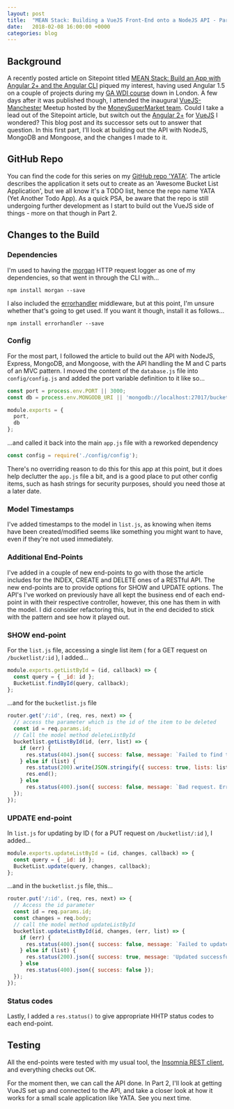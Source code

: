 ```yaml
---
layout: post
title:  "MEAN Stack: Building a VueJS Front-End onto a NodeJS API - Part 1"
date:   2018-02-08 16:00:00 +0000
categories: blog
---
```

## Background
A recently posted article on Sitepoint titled [MEAN Stack: Build an App with Angular 2+ and the Angular CLI](https://www.sitepoint.com/mean-stack-angular-2-angular-cli/) piqued my interest, having used Angular 1.5 on a couple of projects during my [GA WDI course](https://generalassemb.ly/education/web-development-immersive) down in London. A few days after it was published though, I attended the inaugural [VueJS-Manchester](https://www.meetup.com/VueJS-Manchester) Meetup hosted by the [MoneySuperMarket team](http://www.moneysupermarketjobs.com/careers/meet-the-team). Could I take a lead out of the Sitepoint article, but switch out the [Angular 2+](https://angular.io/) for [VueJS](https://vuejs.org/) I wondered? This blog post and its successor sets out to answer that question. In this first part, I'll look at building out the API with NodeJS, MongoDB and Mongoose, and the changes I made to it.

## GitHub Repo
You can find the code for this series on my [GitHub repo 'YATA'](https://github.com/christopherallanperry/yata). The article describes the application it sets out to create as an 'Awesome Bucket List Application', but we all know it's a TODO list, hence the repo name YATA (Yet Another Todo App). As a quick PSA, be aware that the repo is still undergoing further development as I start to build out the VueJS side of things - more on that though in Part 2.

## Changes to the Build
### Dependencies
I'm used to having the [morgan](https://www.npmjs.com/package/morgan) HTTP request logger as one of my dependencies, so that went in through the CLI with...
```cli
npm install morgan --save
```
I also included the [errorhandler](https://www.npmjs.com/package/errorhandler) middleware, but at this point, I'm unsure whether that's going to get used. If you want it though, install it as follows...
```cli
npm install errorhandler --save
```

### Config
For the most part, I followed the article to build out the API with NodeJS, Express, MongoDB, and Mongoose, with the API handling the M and C parts of an MVC pattern. I moved the content of the `database.js` file into `config/config.js` and added the port variable definition to it like so...
```js
const port = process.env.PORT || 3000;
const db = process.env.MONGODB_URI || 'mongodb://localhost:27017/bucketlist';

module.exports = {
  port,
  db
};
```
...and called it back into the main `app.js` file with a reworked dependency
```js
const config = require('./config/config');
```
There's no overriding reason to do this for this app at this point, but it does help declutter the `app.js` file a bit, and is a good place to put other config items, such as hash strings for security purposes, should you need those at a later date.

### Model Timestamps
I've added timestamps to the model in `list.js`, as knowing when items have been created/modified seems like something you might want to have, even if they're not used immediately.

### Additional End-Points
I've added in a couple of new end-points to go with those the article includes for the INDEX, CREATE and DELETE ones of a RESTful API. The new end-points are to provide options for SHOW and UPDATE options. The API's I've worked on previously have all kept the business end of each end-point in with their respective controller, however, this one has them in with the model. I did consider refactoring this, but in the end decided to stick with the pattern and see how it played out.

### SHOW end-point
For the `list.js` file, accessing a single list item ( for a GET request on `/bucketlist/:id` ), I added...
```js
module.exports.getListById = (id, callback) => {
  const query = { _id: id };
  BucketList.findById(query, callback);
};
```
...and for the `bucketlist.js` file
```js
router.get('/:id', (req, res, next) => {
  // access the parameter which is the id of the item to be deleted
  const id = req.params.id;
  // Call the model method deleteListById
  bucketlist.getListById(id, (err, list) => {
    if (err) {
      res.status(404).json({ success: false, message: `Failed to find the list item. Error: ${err}` });
    } else if (list) {
      res.status(200).write(JSON.stringify({ success: true, lists: list }, null, 2));
      res.end();
    } else
      res.status(400).json({ success: false, message: `Bad request. Error ${err}` });
  });
});
```
### UPDATE end-point
In `list.js` for updating by ID ( for a PUT request on `/bucketlist/:id` ), I added...
```js
module.exports.updateListById = (id, changes, callback) => {
  const query = { _id: id };
  BucketList.update(query, changes, callback);
};
```
...and in the `bucketlist.js` file, this...
```js
router.put('/:id', (req, res, next) => {
  // Access the id parameter
  const id = req.params.id;
  const changes = req.body;
  // call the model method updateListById
  bucketlist.updateListById(id, changes, (err, list) => {
    if (err) {
      res.status(400).json({ success: false, message: `Failed to update the list. Error: ${err}` });
    } else if (list) {
      res.status(200).json({ success: true, message: 'Updated successfully' });
    } else
      res.status(400).json({ success: false });
  });
});
```
### Status codes
Lastly, I added a `res.status()` to give appropriate HHTP status codes to each end-point.

## Testing
All the end-points were tested with my usual tool, the [Insomnia REST client](https://insomnia.rest/), and everything checks out OK.

For the moment then, we can call the API done. In Part 2, I'll look at getting VueJS set up and connected to the API, and take a closer look at how it works for a small scale application like YATA. See you next time.
<br>
<br>
